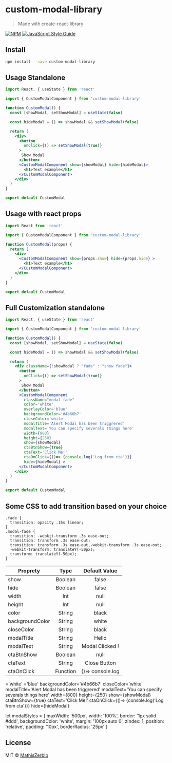 # custom-modal-library

> Made with create-react-library

[![NPM](https://img.shields.io/npm/v/custom-modal-library.svg)](https://www.npmjs.com/package/custom-modal-library) [![JavaScript Style Guide](https://img.shields.io/badge/code_style-standard-brightgreen.svg)](https://standardjs.com)

## Install

```bash
npm install --save custom-modal-library
```

## Usage Standalone

```jsx
import React, { useState } from 'react'

import { CustomModalComponent } from 'custom-modal-library'

function CustomModal() {
  const [showModal, setShowModal] = useState(false)

  const hideModal = () => showModal && setShowModal(false)

  return (
    <div>
      <button
        onClick={() => setShowModal(true)}
      >
       Show Modal
      </button>
      <CustomModalComponent show={showModal} hide={hideModal}>
        <h1>Text example</h1>
      </CustomModalComponent>
    </div>
  )
}

export default CustomModal
```

## Usage with react props

```jsx
import React from 'react'

import { CustomModalComponent } from 'custom-modal-library'

function CustomModal(props) {
  return (
    <div>
      <CustomModalComponent show={props.show} hide={props.hide} >
        <h1>Text example</h1>
      </CustomModalComponent>
    </div>
  )
}

export default CustomModal
```


## Full Customization standalone

```jsx
import React, { useState } from 'react'

import { CustomModalComponent } from 'custom-modal-library'

function CustomModal() {
  const [showModal, setShowModal] = useState(false)

  const hideModal = () => showModal && setShowModal(false)

  return (
    <div className={!showModal ? "fade" : "show fade"}>
      <button
        onClick={() => setShowModal(true)}
      >
       Show Modal
      </button>
      <CustomModalComponent
        className="modal-fade"
        color='white'
        overlayColor='blue'
        backgroundColor='#4b66b7'
        closeColor='white'
        modalTitle='Alert Modal has been triggrered'
        modalText='You can specify severals things here'
        width={800}
        height={250}
        show={showModal}
        ctaBtnShow={true}
        ctaText='Click Me!'
        ctaOnClick={()=> {console.log('Log from cta')}}
        hide={hideModal} >
      </CustomModalComponent>
    </div>
  )
}

export default CustomModal

```

## Some CSS to add transition based on your choice

```
.fade {
  transition: opacity .15s linear;
}
.modal-fade {
  transition: -webkit-transform .3s ease-out;
  transition: transform .3s ease-out;
  transition: transform .3s ease-out,-webkit-transform .3s ease-out;
  -webkit-transform: translateY(-50px);
  transform: translateY(-50px);
}
```



| Proprety        | Type          | Default Value    |
| ----------------|:-------------:| :---------------:|
| show            | Boolean       |    false         |
| hide            | Boolean       |    false         |
| width           | Int           |    null          |
| height          | Int           |    null          |
| color           | String        |    black         |
| backgroundColor | String        |    white         |
| closeColor      | String        |    black         |
| modalTitle      | String        |    Hello         |
| modalText       | String        | Modal Clicked !  |
| ctaBtnShow      | Boolean       |    null          |
| ctaText         | String        | Close Button     |
| ctaOnClick      | Function      | ()=> console.log |

 ='white'
        ='blue'
        backgroundColor='#4b66b7'
        closeColor='white'
        modalTitle='Alert Modal has been triggrered'
        modalText='You can specify severals things here'
        width={800}
        height={250}
        show={showModal}
        ctaBtnShow={true}
        ctaText='Click Me!'
        ctaOnClick={()=> {console.log('Log from cta')}}
        hide={hideModal}



  let modalStyles = {
    maxWidth: '500px',
    width: '100%',
    border: '1px solid #ddd',
    backgroundColor: 'white',
    margin: '100px auto 0',
    zIndex: 1,
    position: 'relative',
    padding: '10px',
    borderRadius: '25px'
  }



## License

MIT © [MathisZerbib](https://github.com/MathisZerbib)
